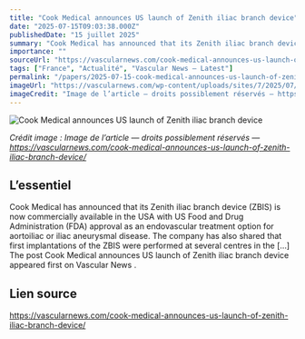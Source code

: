 ```yaml
---
title: "Cook Medical announces US launch of Zenith iliac branch device"
date: "2025-07-15T09:03:38.000Z"
publishedDate: "15 juillet 2025"
summary: "Cook Medical has announced that its Zenith iliac branch device (ZBIS) is now commercially available in the USA with US Food and Drug Administration (FDA) approval as an endovascular treatment option for aortoiliac or iliac aneurysmal disease. The company has also shared that first implantations of the ZBIS were performed at several centres in the [&#8230;] The post Cook Medical announces US launch of Zenith iliac branch device appeared first on Vascular News ."
importance: ""
sourceUrl: "https://vascularnews.com/cook-medical-announces-us-launch-of-zenith-iliac-branch-device/"
tags: ["France", "Actualité", "Vascular News — Latest"]
permalink: "/papers/2025-07-15-cook-medical-announces-us-launch-of-zenith-iliac-branch-device"
imageUrl: "https://vascularnews.com/wp-content/uploads/sites/7/2025/07/Cook-ZBIS.jpg"
imageCredit: "Image de l’article — droits possiblement réservés — https://vascularnews.com/cook-medical-announces-us-launch-of-zenith-iliac-branch-device/"
---
```


![Cook Medical announces US launch of Zenith iliac branch device](https://vascularnews.com/wp-content/uploads/sites/7/2025/07/Cook-ZBIS.jpg)

*Crédit image : Image de l’article — droits possiblement réservés — https://vascularnews.com/cook-medical-announces-us-launch-of-zenith-iliac-branch-device/*

## L’essentiel

Cook Medical has announced that its Zenith iliac branch device (ZBIS) is now commercially available in the USA with US Food and Drug Administration (FDA) approval as an endovascular treatment option for aortoiliac or iliac aneurysmal disease. The company has also shared that first implantations of the ZBIS were performed at several centres in the [&#8230;] The post Cook Medical announces US launch of Zenith iliac branch device appeared first on Vascular News .

## Lien source

https://vascularnews.com/cook-medical-announces-us-launch-of-zenith-iliac-branch-device/
